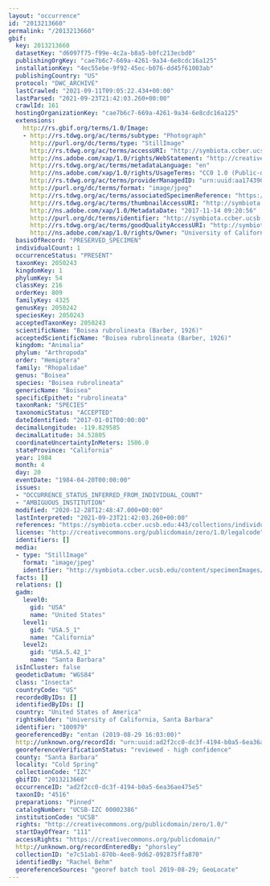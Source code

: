 ```yaml
---
layout: "occurrence"
id: "2013213660"
permalink: "/2013213660"
gbif:
  key: 2013213660
  datasetKey: "d6097f75-f99e-4c2a-b8a5-b0fc213ecbd0"
  publishingOrgKey: "cae7b6c7-669a-4261-9a34-6e8cdc16a125"
  installationKey: "4ec55ebe-9f92-45ec-b076-dd45f61003ab"
  publishingCountry: "US"
  protocol: "DWC_ARCHIVE"
  lastCrawled: "2021-09-11T09:05:22.434+00:00"
  lastParsed: "2021-09-23T21:42:03.260+00:00"
  crawlId: 161
  hostingOrganizationKey: "cae7b6c7-669a-4261-9a34-6e8cdc16a125"
  extensions:
    http://rs.gbif.org/terms/1.0/Image:
    - http://rs.tdwg.org/ac/terms/subtype: "Photograph"
      http://purl.org/dc/terms/type: "StillImage"
      http://rs.tdwg.org/ac/terms/accessURI: "http://symbiota.ccber.ucsb.edu/content/specimenImages/UCSB_IZC/UCSB-IZC00002/UCSB-IZC_00002386_lg.jpg"
      http://ns.adobe.com/xap/1.0/rights/WebStatement: "http://creativecommons.org/publicdomain/zero/1.0/"
      http://rs.tdwg.org/ac/terms/metadataLanguage: "en"
      http://ns.adobe.com/xap/1.0/rights/UsageTerms: "CC0 1.0 (Public-domain)"
      http://rs.tdwg.org/ac/terms/providerManagedID: "urn:uuid:aa174390-8818-434b-83c5-004006005cdb"
      http://purl.org/dc/terms/format: "image/jpeg"
      http://rs.tdwg.org/ac/terms/associatedSpecimenReference: "https://symbiota.ccber.ucsb.edu:443/collections/individual/index.php?occid=100979"
      http://rs.tdwg.org/ac/terms/thumbnailAccessURI: "http://symbiota.ccber.ucsb.edu/content/specimenImages/UCSB_IZC/UCSB-IZC00002/UCSB-IZC_00002386_tn.jpg"
      http://ns.adobe.com/xap/1.0/MetadataDate: "2017-11-14 09:20:56"
      http://purl.org/dc/terms/identifier: "http://symbiota.ccber.ucsb.edu/content/specimenImages/UCSB_IZC/UCSB-IZC00002/UCSB-IZC_00002386_lg.jpg"
      http://rs.tdwg.org/ac/terms/goodQualityAccessURI: "http://symbiota.ccber.ucsb.edu/content/specimenImages/UCSB_IZC/UCSB-IZC00002/UCSB-IZC_00002386.jpg"
      http://ns.adobe.com/xap/1.0/rights/Owner: "University of California, Santa Barbara"
  basisOfRecord: "PRESERVED_SPECIMEN"
  individualCount: 1
  occurrenceStatus: "PRESENT"
  taxonKey: 2050243
  kingdomKey: 1
  phylumKey: 54
  classKey: 216
  orderKey: 809
  familyKey: 4325
  genusKey: 2050242
  speciesKey: 2050243
  acceptedTaxonKey: 2050243
  scientificName: "Boisea rubrolineata (Barber, 1926)"
  acceptedScientificName: "Boisea rubrolineata (Barber, 1926)"
  kingdom: "Animalia"
  phylum: "Arthropoda"
  order: "Hemiptera"
  family: "Rhopalidae"
  genus: "Boisea"
  species: "Boisea rubrolineata"
  genericName: "Boisea"
  specificEpithet: "rubrolineata"
  taxonRank: "SPECIES"
  taxonomicStatus: "ACCEPTED"
  dateIdentified: "2017-01-01T00:00:00"
  decimalLongitude: -119.829585
  decimalLatitude: 34.52805
  coordinateUncertaintyInMeters: 1506.0
  stateProvince: "California"
  year: 1984
  month: 4
  day: 20
  eventDate: "1984-04-20T00:00:00"
  issues:
  - "OCCURRENCE_STATUS_INFERRED_FROM_INDIVIDUAL_COUNT"
  - "AMBIGUOUS_INSTITUTION"
  modified: "2020-12-28T12:48:47.000+00:00"
  lastInterpreted: "2021-09-23T21:42:03.260+00:00"
  references: "https://symbiota.ccber.ucsb.edu:443/collections/individual/index.php?occid=100979"
  license: "http://creativecommons.org/publicdomain/zero/1.0/legalcode"
  identifiers: []
  media:
  - type: "StillImage"
    format: "image/jpeg"
    identifier: "http://symbiota.ccber.ucsb.edu/content/specimenImages/UCSB_IZC/UCSB-IZC00002/UCSB-IZC_00002386_lg.jpg"
  facts: []
  relations: []
  gadm:
    level0:
      gid: "USA"
      name: "United States"
    level1:
      gid: "USA.5_1"
      name: "California"
    level2:
      gid: "USA.5.42_1"
      name: "Santa Barbara"
  isInCluster: false
  geodeticDatum: "WGS84"
  class: "Insecta"
  countryCode: "US"
  recordedByIDs: []
  identifiedByIDs: []
  country: "United States of America"
  rightsHolder: "University of California, Santa Barbara"
  identifier: "100979"
  georeferencedBy: "entan (2019-08-29 16:03:00)"
  http://unknown.org/recordId: "urn:uuid:ad2f2cc0-dc3f-4194-b0a5-6ea36ae475e5"
  georeferenceVerificationStatus: "reviewed - high confidence"
  county: "Santa Barbara"
  locality: "Cold Spring"
  collectionCode: "IZC"
  gbifID: "2013213660"
  occurrenceID: "ad2f2cc0-dc3f-4194-b0a5-6ea36ae475e5"
  taxonID: "4516"
  preparations: "Pinned"
  catalogNumber: "UCSB-IZC 00002386"
  institutionCode: "UCSB"
  rights: "http://creativecommons.org/publicdomain/zero/1.0/"
  startDayOfYear: "111"
  accessRights: "https://creativecommons.org/publicdomain/"
  http://unknown.org/recordEnteredBy: "phorsley"
  collectionID: "e7c51ab1-870b-4ee8-9d62-092875ffa870"
  identifiedBy: "Rachel Behm"
  georeferenceSources: "georef batch tool 2019-08-29; GeoLocate"
---
```

